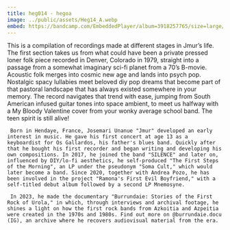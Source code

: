 ```yaml
---
title: heg014 - hegoa
image: ../public/assets/Heg14_A.webp
embed: https://bandcamp.com/EmbeddedPlayer/album=3918257765/size=large/bgcol=ffffff/linkcol=0687f5/tracklist=false/artwork=small/transparent=true/
---
```

This is a compilation of recordings made at different stages in Jmur’s life. The first section takes us from what could have been a private pressed loner folk piece recorded in Denver, Colorado in 1979, straight into a passage from a somewhat imaginary sci-fi planet from a 70’s B-movie. Acoustic folk merges into cosmic new age and lands into psych pop. Nostalgic spacy lullabies meet beloved diy pop dreams that become part of that pastoral landscape that has always existed somewhere in your memory. The record navigates that trend with ease, jumping from South American infused guitar tones into space ambient, to meet us halfway with a My Bloody Valentine cover from your wonky average school band. The teen spirit is still alive!

     Born in Hendaye, France, Josemari Unanue "Jmur" developed an early interest in music. He gave his first concert at age 13 as a keyboardist for Os Gallardos, his father's blues band. Quickly after that he bought his first recorder and began writing and developing his own compositions. In 2017, he joined the band "SILENCE" and later on, influenced by DIY/lo-fi aesthetics, he self-produced "The First Steps of the Morning", an LP under the pseudonym "Soma Cult," which would later become a band. Since 2020, together with Andrea Pozo, he has been involved in the project "Ramona's First Evil Boyfriend," with a self-titled debut album followed by a second LP Mnemosyne.

     In 2023, he made the documentary "Burrundaie: Stories of the First Rock of Urola," in which, through interviews and archival footage, he shines a light on how the first rock bands from Azkoitia and Azpeitia were created in the 1970s and 1980s. Find out more on @burrundaie.docu (IG), an archive where he recovers audiovisual material from the era.
